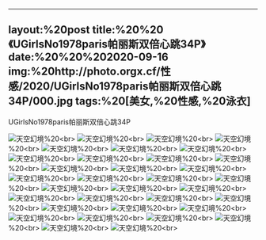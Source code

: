 ﻿---
layout:%20post
title:%20%20《UGirlsNo1978paris帕丽斯双倍心跳34P》
date:%20%20%202020-09-16
img:%20http://photo.orgx.cf/性感/2020/UGirlsNo1978paris帕丽斯双倍心跳34P/000.jpg
tags:%20[美女,%20性感,%20泳衣]
---

UGirlsNo1978paris帕丽斯双倍心跳34P



![天空幻境](http://photo.orgx.cf/性感/2020/UGirlsNo1978paris帕丽斯双倍心跳34P/001.jpg%20''天空幻境'')%20<br>
![天空幻境](http://photo.orgx.cf/性感/2020/UGirlsNo1978paris帕丽斯双倍心跳34P/002.jpg%20''天空幻境'')%20<br>
![天空幻境](http://photo.orgx.cf/性感/2020/UGirlsNo1978paris帕丽斯双倍心跳34P/003.jpg%20''天空幻境'')%20<br>
![天空幻境](http://photo.orgx.cf/性感/2020/UGirlsNo1978paris帕丽斯双倍心跳34P/004.jpg%20''天空幻境'')%20<br>
![天空幻境](http://photo.orgx.cf/性感/2020/UGirlsNo1978paris帕丽斯双倍心跳34P/005.jpg%20''天空幻境'')%20<br>
![天空幻境](http://photo.orgx.cf/性感/2020/UGirlsNo1978paris帕丽斯双倍心跳34P/006.jpg%20''天空幻境'')%20<br>
![天空幻境](http://photo.orgx.cf/性感/2020/UGirlsNo1978paris帕丽斯双倍心跳34P/007.jpg%20''天空幻境'')%20<br>
![天空幻境](http://photo.orgx.cf/性感/2020/UGirlsNo1978paris帕丽斯双倍心跳34P/008.jpg%20''天空幻境'')%20<br>
![天空幻境](http://photo.orgx.cf/性感/2020/UGirlsNo1978paris帕丽斯双倍心跳34P/009.jpg%20''天空幻境'')%20<br>
![天空幻境](http://photo.orgx.cf/性感/2020/UGirlsNo1978paris帕丽斯双倍心跳34P/010.jpg%20''天空幻境'')%20<br>
![天空幻境](http://photo.orgx.cf/性感/2020/UGirlsNo1978paris帕丽斯双倍心跳34P/011.jpg%20''天空幻境'')%20<br>
![天空幻境](http://photo.orgx.cf/性感/2020/UGirlsNo1978paris帕丽斯双倍心跳34P/012.jpg%20''天空幻境'')%20<br>
![天空幻境](http://photo.orgx.cf/性感/2020/UGirlsNo1978paris帕丽斯双倍心跳34P/013.jpg%20''天空幻境'')%20<br>
![天空幻境](http://photo.orgx.cf/性感/2020/UGirlsNo1978paris帕丽斯双倍心跳34P/014.jpg%20''天空幻境'')%20<br>
![天空幻境](http://photo.orgx.cf/性感/2020/UGirlsNo1978paris帕丽斯双倍心跳34P/015.jpg%20''天空幻境'')%20<br>
![天空幻境](http://photo.orgx.cf/性感/2020/UGirlsNo1978paris帕丽斯双倍心跳34P/016.jpg%20''天空幻境'')%20<br>
![天空幻境](http://photo.orgx.cf/性感/2020/UGirlsNo1978paris帕丽斯双倍心跳34P/017.jpg%20''天空幻境'')%20<br>
![天空幻境](http://photo.orgx.cf/性感/2020/UGirlsNo1978paris帕丽斯双倍心跳34P/018.jpg%20''天空幻境'')%20<br>
![天空幻境](http://photo.orgx.cf/性感/2020/UGirlsNo1978paris帕丽斯双倍心跳34P/019.jpg%20''天空幻境'')%20<br>
![天空幻境](http://photo.orgx.cf/性感/2020/UGirlsNo1978paris帕丽斯双倍心跳34P/020.jpg%20''天空幻境'')%20<br>
![天空幻境](http://photo.orgx.cf/性感/2020/UGirlsNo1978paris帕丽斯双倍心跳34P/021.jpg%20''天空幻境'')%20<br>
![天空幻境](http://photo.orgx.cf/性感/2020/UGirlsNo1978paris帕丽斯双倍心跳34P/022.jpg%20''天空幻境'')%20<br>
![天空幻境](http://photo.orgx.cf/性感/2020/UGirlsNo1978paris帕丽斯双倍心跳34P/023.jpg%20''天空幻境'')%20<br>
![天空幻境](http://photo.orgx.cf/性感/2020/UGirlsNo1978paris帕丽斯双倍心跳34P/024.jpg%20''天空幻境'')%20<br>
![天空幻境](http://photo.orgx.cf/性感/2020/UGirlsNo1978paris帕丽斯双倍心跳34P/025.jpg%20''天空幻境'')%20<br>
![天空幻境](http://photo.orgx.cf/性感/2020/UGirlsNo1978paris帕丽斯双倍心跳34P/026.jpg%20''天空幻境'')%20<br>
![天空幻境](http://photo.orgx.cf/性感/2020/UGirlsNo1978paris帕丽斯双倍心跳34P/027.jpg%20''天空幻境'')%20<br>
![天空幻境](http://photo.orgx.cf/性感/2020/UGirlsNo1978paris帕丽斯双倍心跳34P/028.jpg%20''天空幻境'')%20<br>
![天空幻境](http://photo.orgx.cf/性感/2020/UGirlsNo1978paris帕丽斯双倍心跳34P/029.jpg%20''天空幻境'')%20<br>
![天空幻境](http://photo.orgx.cf/性感/2020/UGirlsNo1978paris帕丽斯双倍心跳34P/030.jpg%20''天空幻境'')%20<br>
![天空幻境](http://photo.orgx.cf/性感/2020/UGirlsNo1978paris帕丽斯双倍心跳34P/031.jpg%20''天空幻境'')%20<br>
![天空幻境](http://photo.orgx.cf/性感/2020/UGirlsNo1978paris帕丽斯双倍心跳34P/032.jpg%20''天空幻境'')%20<br>
![天空幻境](http://photo.orgx.cf/性感/2020/UGirlsNo1978paris帕丽斯双倍心跳34P/033.jpg%20''天空幻境'')%20<br>
![天空幻境](http://photo.orgx.cf/性感/2020/UGirlsNo1978paris帕丽斯双倍心跳34P/034.jpg%20''天空幻境'')%20<br>